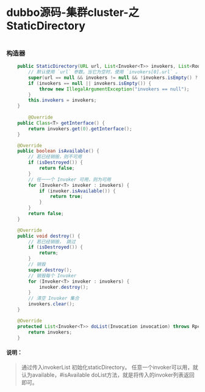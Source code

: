 # dubbo源码-集群cluster-之StaticDirectory

```实现 AbstractDirectory 抽象类，静态 Directory 实现类。逻辑比较简单，将传入的 invokers 集合，封装成静态的 Directory 对象。
```


### 构造器
```java
    public StaticDirectory(URL url, List<Invoker<T>> invokers, List<Router> routers) {
        // 默认使用 `url` 参数。当它为空时，使用 `invokers[0].url` 。
        super(url == null && invokers != null && !invokers.isEmpty() ? invokers.get(0).getUrl() : url, routers);
        if (invokers == null || invokers.isEmpty()) {
            throw new IllegalArgumentException("invokers == null");
        }
        this.invokers = invokers;
    }
    
        @Override
    public Class<T> getInterface() {
        return invokers.get(0).getInterface();
    }

    @Override
    public boolean isAvailable() {
        // 若已经销毁，则不可用
        if (isDestroyed()) {
            return false;
        }
        // 任一一个 Invoker 可用，则为可用
        for (Invoker<T> invoker : invokers) {
            if (invoker.isAvailable()) {
                return true;
            }
        }
        return false;
    }

    @Override
    public void destroy() {
        // 若已经销毁， 跳过
        if (isDestroyed()) {
            return;
        }
        // 销毁
        super.destroy();
        // 销毁每个 Invoker
        for (Invoker<T> invoker : invokers) {
            invoker.destroy();
        }
        // 清空 Invoker 集合
        invokers.clear();
    }

    @Override
    protected List<Invoker<T>> doList(Invocation invocation) throws RpcException {
        return invokers;
    }

```
#### 说明：
> 通过传入invokerList 初始化staticDirectory。
> 任意一个invoker可以用，就认为available，#isAvailable
> doList方法，就是将传入的invoker列表返回即可。



